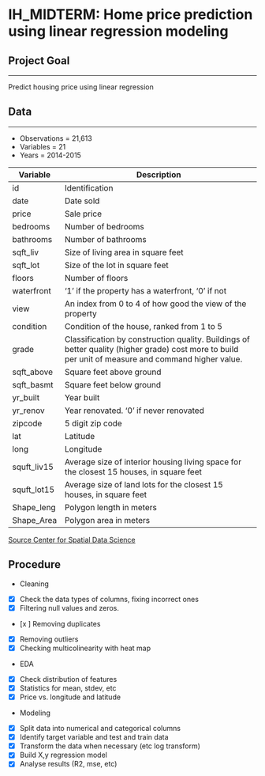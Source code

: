 # IH_MIDTERM: Home price prediction using linear regression modeling

## Project Goal
---
Predict housing price using linear regression

## Data 
---

* Observations = 21,613
* Variables = 21
* Years = 2014-2015

| Variable      | Description |
| ----------- | ----------- |
| id  | 	Identification |
| date |	Date sold |
| price |	Sale price |
|bedrooms |	Number of bedrooms|
|bathrooms |	Number of bathrooms|
|sqft_liv |	Size of living area in square feet|
| sqft_lot | Size of the lot in square feet |
| floors | 	Number of floors |
| waterfront 	|‘1’ if the property has a waterfront, ‘0’ if not|
|view |	An index from 0 to 4 of how good the view of the property |
| condition | 	Condition of the house, ranked from 1 to 5|
| grade 	| Classification by construction quality. Buildings of better quality (higher grade) cost more to build per unit of measure and command higher value. |
|sqft_above | 	Square feet above ground |
| sqft_basmt | 	Square feet below ground |
| yr_built | 	Year built |
| yr_renov | 	Year renovated. ‘0’ if never renovated |
| zipcode |	5 digit zip code |
| lat |	Latitude |
| long |	Longitude |
| squft_liv15 |	Average size of interior housing living space for the closest 15 houses, in square feet |
| squft_lot15 |	Average size of land lots for the closest 15 houses, in square feet |
| Shape_leng |	Polygon length in meters |
| Shape_Area |	Polygon area in meters |


[Source Center for Spatial Data Science](https://geodacenter.github.io/data-and-lab/KingCounty-HouseSales2015/) 

## Procedure
* Cleaning 
- [x] Check the data types of columns, fixing incorrect ones
- [x] Filtering null values and zeros. 
- [x ] Removing duplicates
- [x] Removing outliers
- [x] Checking multicolinearity with heat map
* EDA 
- [x] Check distribution of features
- [x] Statistics for mean, stdev, etc
- [x] Price vs. longitude and latitude
* Modeling 
- [x] Split data into numerical and categorical columns
- [x] Identify target variable and test and train data
- [x] Transform the data when necessary (etc log transform)
- [x] Build X,y regression model 
- [x] Analyse results (R2, mse, etc)
